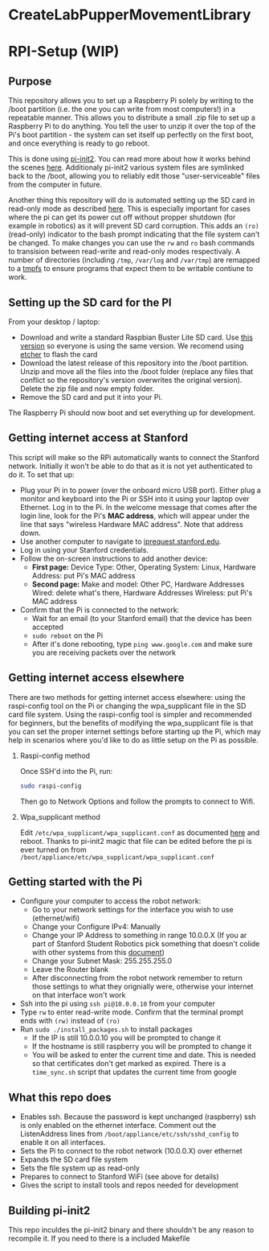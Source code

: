# CreateLabPupperMovementLibrary

RPI-Setup (WIP)
========

Purpose
-------
This repository allows you to set up a Raspberry Pi solely by writing to the /boot partition (i.e.  the one you can write from most computers!) in a repeatable manner. This allows you to distribute a small .zip file to set up a Raspberry Pi to do anything.  You tell the user to unzip it over the top of the Pi's boot partition - the system can set itself up perfectly on the first boot, and once everything is ready to go reboot.

This is done using [pi-init2](src/projects.bytemark.co.uk/pi-init2/init.go). You can read more about how it works behind the scenes [here](https://blog.bytemark.co.uk/2016/01/04/setting-up-a-raspberry-pi-perfectly-on-the-first-boot). Additionaly pi-init2 various system files are symlinked back to the /boot, allowing you to reliably edit those "user-serviceable" files from the computer in future. 

Another thing this repository will do is automated setting up the SD card in read-only mode as described [here](https://learn.adafruit.com/read-only-raspberry-pi). This is especially important for cases where the pi can get its power cut off without propper shutdown (for example in robotics) as it will prevent SD card corruption. This adds an `(ro)` (read-only) indicator to the bash prompt indicating that the file system can't be changed. To make changes you can use the `rw` and `ro` bash commands to transision between read-write and read-only modes respectivaly. A number of directories (including `/tmp`, `/var/log` and `/var/tmp`) are remapped to a [tmpfs](https://en.wikipedia.org/wiki/Tmpfs) to ensure programs that expect them to be writable contiune to work.

Setting up the SD card for the PI
-------------
From your desktop / laptop:

* Download and write a standard Raspbian Buster Lite SD card. Use [this version](https://slack-files.com/T0RAWRCGY-FQG7WTSBH-eb9549ed22) so everyone is using the same version. We recomend using [etcher](https://www.balena.io/etcher/) to flash the card
* Download the latest release of this repository into the /boot partition. Unzip and move all the files into the /boot folder (replace any files that conflict so the repository's version overwrites the original version). Delete the zip file and now empty folder.
* Remove the SD card and put it into your Pi.

The Raspberry Pi should now boot and set everything up for development. 

Getting internet access at Stanford
-------------
This script will make so the RPi automatically wants to connect the Stanford network. Initially it won't be able to do that as it is not yet authenticated to do it. To set that up:

- Plug your Pi in to power (over the onboard micro USB port). Either plug a monitor and keyboard into the Pi or SSH into it using your laptop over Ethernet. Log in to the Pi. In the welcome message that comes after the login line, look for the Pi's **MAC address**, which will appear under the line that says "wireless Hardware MAC address". Note that address down.
- Use another computer to navigate to [iprequest.stanford.edu](http://iprequest.stanford.edu).
- Log in using your Stanford credentials.
- Follow the on-screen instructions to add another device:
   - **First page:** Device Type: Other, Operating System: Linux, Hardware Address: put Pi's MAC address
   - **Second page:** Make and model: Other PC, Hardware Addresses Wired: delete what's there, Hardware Addresses Wireless: put Pi's MAC address
- Confirm that the Pi is connected to the network:
   - Wait for an email (to your Stanford email) that the device has been accepted
   - `sudo reboot` on the Pi
   - After it's done rebooting, type `ping www.google.com` and make sure you are receiving packets over the network

Getting internet access elsewhere
-------------
There are two methods for getting internet access elsewhere: using the raspi-config tool on the Pi or changing the wpa_supplicant file in the SD card file system. Using the raspi-config tool is simpler and recommended for beginners, but the benefits of modifying the wpa_supplicant file is that you can set the proper internet settings before starting up the Pi, which may help in scenarios where you'd like to do as little setup on the Pi as possible. 

1. Raspi-config method
	
	Once SSH'd into the Pi, run:
	```bash
	sudo raspi-config
	```
	Then go to Network Options and follow the prompts to connect to Wifi.
2. Wpa_supplicant method
	
	Edit `/etc/wpa_supplicant/wpa_supplicant.conf` as documented [here](https://linux.die.net/man/5/wpa_supplicant.conf) and reboot. Thanks to pi-init2 magic that file can be edited before the pi is ever turned on from `/boot/appliance/etc/wpa_supplicant/wpa_supplicant.conf`


Getting started with the Pi
-------------
- Configure your computer to access the robot network:
	- Go to your network settings for the interface you wish to use (ethernet/wifi)
	- Change your Configure IPv4: Manually
	- Change your IP Address to something in range 10.0.0.X (If you ar part of Stanford Student Robotics pick something that doesn't colide with other systems from this [document](https://docs.google.com/spreadsheets/d/1pqduUwYa1_sWiObJDrvCCz4Al3pl588ytE4u-Dwa6Pw/edit?usp=sharing))
	- Change your Subnet Mask: 255.255.255.0
	- Leave the Router blank
	- After disconnecting from the robot network remember to return those settings to what they orignially were, otherwise your internet on that interface won't work
- Ssh into the pi using `ssh pi@10.0.0.10` from your computer
- Type `rw` to enter read-write mode. Confirm that the terminal prompt ends with `(rw)` instead of `(ro)`
- Run `sudo ./install_packages.sh` to install packages
	- If the IP is still 10.0.0.10 you will be prompted to change it
	- If the hostname is still raspberry you will be prompted to change it
	- You will be asked to enter the current time and date. This is needed so that certificates don't get marked as expired. There is a `time_sync.sh` script that updates the current time from google

What this repo does
-------------
- Enables ssh. Because the password is kept unchanged (raspberry) ssh is only enabled on the ethernet interface. Comment out the ListenAddress lines from `/boot/appliance/etc/ssh/sshd_config` to enable it on all interfaces.
- Sets the Pi to connect to the robot network (10.0.0.X) over ethernet
- Expands the SD card file system
- Sets the file system up as read-only
- Prepares to connect to Stanford WiFi (see above for details)
- Gives the script to install tools and repos needed for development


Building pi-init2
-----------------
This repo inculdes the pi-init2 binary and there shouldn't be any reason to recompile it. If you need to there is a included Makefile
